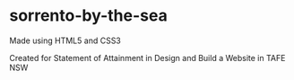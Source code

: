 # sorrento-by-the-sea

Made using HTML5 and CSS3

Created for Statement of Attainment in Design and Build a Website in TAFE NSW

